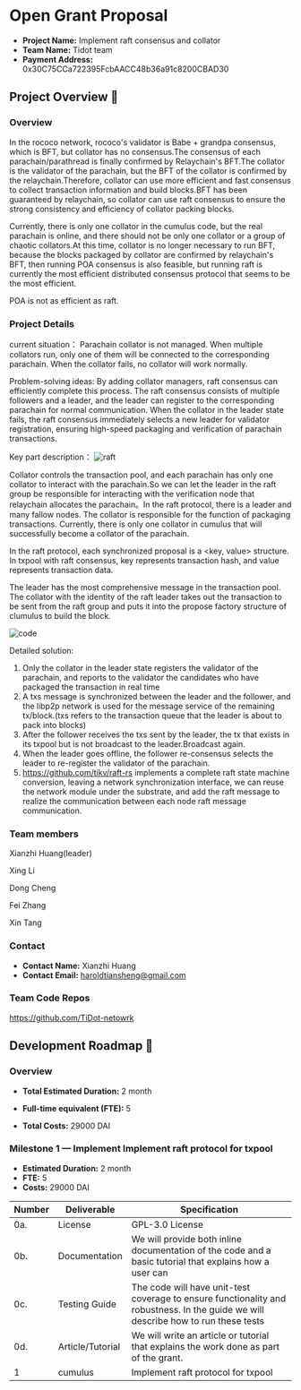 # Open Grant Proposal

* **Project Name:**  Implement raft consensus and collator
* **Team Name:**  Tidot team
* **Payment Address:**  0x30C75CCa722395FcbAACC48b36a91c8200CBAD30

## Project Overview :page_facing_up: 
### Overview
In the rococo  network, rococo's validator is Babe + grandpa consensus, which is BFT, but collator has no consensus.The consensus of each parachain/parathread is finally confirmed by Relaychain's BFT.The collator is the validator of the parachain, but the BFT of the collator is confirmed by the relaychain.Therefore, collator can use more efficient and fast consensus to collect transaction information and build blocks.BFT has been guaranteed by relaychain, so collator can use raft consensus to ensure the strong consistency and efficiency of collator packing blocks.

Currently, there is only one collator in the cumulus code, but the real parachain is online, and there should not be only one collator or a group of chaotic collators.At this time, collator is no longer necessary to run BFT, because the blocks packaged by collator are confirmed by relaychain's BFT, then running POA consensus is also feasible, but running raft is currently the most efficient distributed consensus protocol that seems to be the most efficient.

POA is not as efficient as raft.


### Project Details 

current situation：
  Parachain collator is not managed. When multiple collators run, only one of them will be connected to the corresponding parachain. When the collator fails, no collator will work normally.

Problem-solving ideas:
 By adding collator managers, raft consensus can efficiently complete this process. The raft consensus consists of multiple followers and a leader, and the leader can register to the corresponding parachain for normal communication. When the collator in the leader state fails, the raft consensus immediately selects a new leader for validator registration, ensuring high-speed packaging and verification of parachain transactions.
	 
Key part description：
![raft](https://img.imgdb.cn/item/600fe0883ffa7d37b388fbf0.png)

Collator controls the transaction pool, and each parachain has only one collator to interact with the parachain.So we can let the leader in the raft group be responsible for interacting with the verification node that relaychain allocates the parachain。In the raft protocol, there is a leader and many fallow nodes. The collator is responsible for the function of packaging transactions. Currently, there is only one collator in cumulus that will successfully become a collator of the parachain.

In the raft protocol, each synchronized proposal is a <key, value> structure. In txpool with raft consensus, key represents transaction hash, and value represents transaction data.

The leader has the most comprehensive message in the transaction pool. The collator with the identity of the raft leader takes out the transaction to be sent from the raft group and puts it into the propose factory structure of clumulus to build the block.

![code](https://img.imgdb.cn/item/600fef5e3ffa7d37b390f13f.png)

Detailed solution:
1. Only the collator in the leader state registers the validator of the parachain, and reports to the validator the candidates who have packaged the transaction in real time
2. A txs message is synchronized between the leader and the follower, and the libp2p network is used for the message service of the remaining tx/block.(txs refers to the transaction queue that the leader is about to pack into blocks)
3. After the follower receives the txs sent by the leader, the tx that exists in its txpool but is not broadcast to the leader.Broadcast again.
4. When the leader goes offline, the follower re-consensus selects the leader to re-register the validator of the parachain.
5. https://github.com/tikv/raft-rs implements a complete raft state machine conversion, leaving a network synchronization interface, we can reuse the network module under the substrate, and add the raft message to realize the communication between each node raft message communication.

### Team members
Xianzhi  Huang(leader)

Xing  Li

Dong Cheng

Fei Zhang

Xin Tang

### Contact
* **Contact Name:** Xianzhi Huang
* **Contact Email:**  haroldtiansheng@gmail.com

### Team Code Repos

https://github.com/TiDot-netowrk




## Development Roadmap :nut_and_bolt: 

### Overview
* **Total Estimated Duration:** 2 month

* **Full-time equivalent (FTE):**  5

* **Total Costs:**  29000 DAI

  

### Milestone 1 — Implement  Implement raft protocol for txpool
* **Estimated Duration:** 2 month
* **FTE:**  5 
* **Costs:**   29000 DAI

| Number | Deliverable   | Specification                                                |
| ------ | ------------- | ------------------------------------------------------------ |
| 0a.    | License       | GPL-3.0 License                            |
| 0b.    | Documentation | We will provide both inline documentation of the code and a basic tutorial that explains how a user can |
| 0c. | Testing Guide | The code will have unit-test coverage  to ensure functionality and robustness. In the guide we will describe how to run these tests |
|0d. | Article/Tutorial	 | We will write an article or tutorial that explains the work done as part of the grant. |
|  1 | cumulus | Implement raft protocol for txpool |

